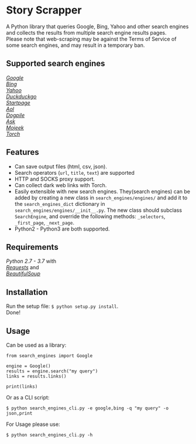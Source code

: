 # Story Scrapper  
A Python library that queries Google, Bing, Yahoo and other search engines and collects the results from multiple search engine results pages.  
Please note that web-scraping may be against the Terms of Service of some search engines, and may result in a temporary ban.

## Supported search engines  

_[Google](https://www.google.com)_  
_[Bing](https://www.bing.com)_  
_[Yahoo](https://search.yahoo.com)_  
_[Duckduckgo](https://duckduckgo.com)_  
_[Startpage](https://www.startpage.com)_  
_[Aol](https://search.aol.com)_  
_[Dogpile](https://www.dogpile.com)_  
_[Ask](https://uk.ask.com)_  
_[Mojeek](https://www.mojeek.com)_  
_[Torch](http://xmh57jrzrnw6insl.onion/4a1f6b371c/search.cgi)_  

## Features  

 - Can save output files (html, csv, json).  
 - Search operators (`url`, `title`, `text`) are supported  
 - HTTP and SOCKS proxy support.  
 - Can collect dark web links with Torch.  
 - Easily extensible with new search engines. They(search engines) can be added by creating a new class in `search_engines/engines/` and add it to the  `search_engines_dict` dictionary in `search_engines/engines/__init__.py`. The new class should subclass `SearchEngine`, and override the following methods: `_selectors`, `_first_page`, `_next_page`. 
 - Python2 - Python3 are both supported.  

## Requirements  

_Python 2.7 - 3.7_ with  
_[Requests](http://docs.python-requests.org/en/master/)_ and  
_[BeautifulSoup](https://www.crummy.com/software/BeautifulSoup/bs4/doc/)_  

## Installation  

Run the setup file: `$ python setup.py install`.  
Done!  

## Usage  

Can be used as a library:  

```
from search_engines import Google

engine = Google()
results = engine.search("my query")
links = results.links()

print(links)
```

Or as a CLI script:  

```  
$ python search_engines_cli.py -e google,bing -q "my query" -o json,print
```

For Usage please use:
```  
$ python search_engines_cli.py -h
```